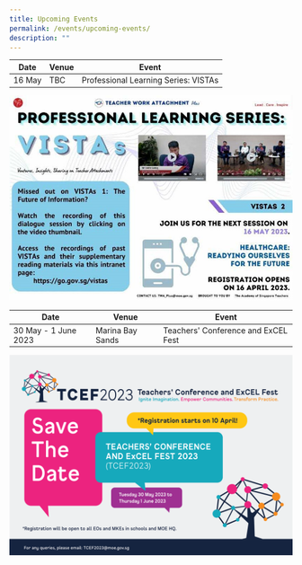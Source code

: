 ```yaml
---
title: Upcoming Events
permalink: /events/upcoming-events/
description: ""
---
```

| Date | Venue | Event|
| -------- | -------- | -------- |
| 16 May  | TBC   | Professional Learning Series: VISTAs|
<img src="/images/Events/event_vistas.jpg" style="width:1000px">

<p></p>
<p></p>

| Date | Venue | Event|
| -------- | -------- | -------- |
| 30 May - 1 June 2023     | Marina Bay Sands  | Teachers' Conference and ExCEL Fest|

![TCEF save the date](/images/TCEF2023-01.png)
